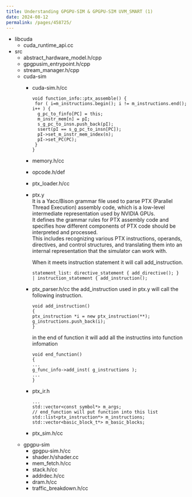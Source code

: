 ```yaml
---
title: Understanding GPGPU-SIM & GPGPU-SIM UVM_SMART (1)
date: 2024-08-12
permalink: /pages/458725/
---
```


- libcuda
  * cuda_runtime_api.cc
- src
  * abstract_hardware_model.h/cpp
  * gpgpusim_entrypoint.h/cpp
  * stream_manager.h/cpp
  * cuda-sim
    - cuda-sim.h/cc
      ```
      void function_info::ptx_assemble() {
       for ( i=m_instructions.begin(); i != m_instructions.end(); i++ ) {
        g_pc_to_finfo[PC] = this;
        m_instr_mem[n] = pI;
        s_g_pc_to_insn.push_back(pI);
        ssert(pI == s_g_pc_to_insn[PC]);
        pI->set_m_instr_mem_index(n);
        pI->set_PC(PC);
       }
      }
      ```
    - memory.h/cc
    - opcode.h/def
    - ptx_loader.h/cc
    - ptx.y\
      It is a Yacc/Bison grammar file used to parse PTX (Parallel Thread Execution) assembly code, which is a low-level intermediate representation used by NVIDIA GPUs.\
      It defines the grammar rules for PTX assembly code and specifies how different components of PTX code should be interpreted and processed.\
      This includes recognizing various PTX instructions, operands, directives, and control structures, and translating them into an internal representation that the simulator can work with.
   
      When it meets instruction statement it will call add_instruction.
      ```
      statement_list: directive_statement { add_directive(); }
      | instruction_statement { add_instruction();
      ```
    - ptx_parser.h/cc
      the add_instruction used in ptx.y will call the following instruction.
      ```
      void add_instruction() 
      {
      ptx_instruction *i = new ptx_instruction(**);
      g_instructions.push_back(i);
      }
      ```
      in the end of function it will add all the instructins into function infomation
      ```
      void end_function()
      {
      ...
      g_func_info->add_inst( g_instructions );
      ...
      }
      ```
    - ptx_ir.h
      ```
      ...
      std::vector<const symbol*> m_args;
      // end_function will put function into this list
      std::list<ptx_instruction*> m_instructions;
      std::vector<basic_block_t*> m_basic_blocks;
      ```
    - ptx_sim.h/cc
  * gpgpu-sim
    - gpgpu-sim.h/cc
    - shader.h/shader.cc
    - mem_fetch.h/cc
    - stack.h/cc
    - addrdec.h/cc
    - dram.h/cc
    - traffic_breakdown.h/cc

